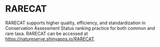 # RARECAT
 RARECAT supports higher quality, efficiency, and standardization in Conservation Assessment Status ranking practice for both common and rare taxa. RARECAT can be accessed at https://natureserve.shinyapps.io/RARECAT.
